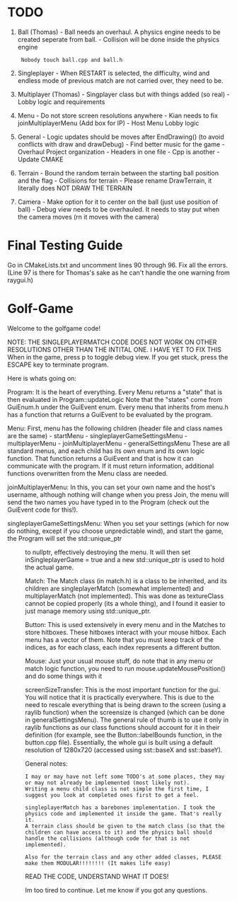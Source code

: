 # TODO
1. Ball (Thomas)
        - Ball needs an overhaul. A physics engine needs to be created seperate from ball. 
        - Collision will be done inside the physics engine

        Nobody touch ball.cpp and ball.h
3. Singleplayer
        - When RESTART is selected, the difficulty, wind and endless mode of previous match are not carried over, they need to be.
4. Multiplayer (Thomas)
        - Singplayer class but with things added (so real)
        - Lobby logic and requirements
5. Menu
        - Do not store screen resolutions anywhere
        - Kian needs to fix joinMultiplayerMenu (Add box for IP)
        - Host Menu Lobby logic
6. General
        - Logic updates should be moves after EndDrawing() (to avoid conflicts with draw and drawDebug)
        - Find better music for the game
        - Overhaul Project organization
                - Headers in one file
                - Cpp is another
                - Update CMAKE
7. Terrain
        - Bound the random terrain between the starting ball position and the flag
        - Collisions for terrain
        - Please rename DrawTerrain, it literally does NOT DRAW THE TERRAIN
8. Camera 
        - Make option for it to center on the ball (just use position of ball)
        - Debug view needs to be overhauled. It needs to stay put when the camera moves (rn it moves with the camera)

# Final Testing Guide
Go in CMakeLists.txt and uncomment lines 90 through 96. Fix all the errors. (Line 97 is there for Thomas's sake as he can't handle the one warning from raygui.h)


# Golf-Game

Welcome to the golfgame code!

NOTE: THE SINGLEPLAYERMATCH CODE DOES NOT WORK ON OTHER RESOLUTIONS OTHER THAN THE INTITAL ONE. I HAVE YET TO FIX THIS
        When in the game, press p to toggle debug view. If you get stuck, press the ESCAPE key to terminate program.


Here is whats going on:

Program: It is the heart of everything. Every Menu returns a "state" that is then evaluated in Program::updateLogic
        Note that the "states" come from GuiEnum.h under the GuiEvent enum. Every menu that inherits from menu.h has a
        function that returns a GuiEvent to be evaluated by the program.

Menu: First, menu has the following children (header file and class names are the same)
        - startMenu
        - singleplayerGameSettingsMenu
        - multiplayerMenu
        - joinMultiplayerMenu
        - generalSettingsMenu
        These are all standard menus, and each child has its own enum and its own logic function. That function returns a GuiEvent and
        that is how it can communicate with the program. If it must return information, additional functions overwritten from the Menu class
        are needed. 

joinMultiplayerMenu: In this, you can set your own name and the host's username, although nothing will change when you press Join,
                    the menu will send the two names you have typed in to the Program (check out the GuiEvent code for this!). 

singleplayerGameSettingsMenu: When you set your settings (which for now do nothing, except if you choose unpredictable wind), and start the game,
                                the Program will set the std::unique_ptr<Menu> to nullptr, effectively destroying the menu. It will then set
                                inSingleplayerGame = true and a new std::unique_ptr<Match> is used to hold the actual game.

Match: The Match class (in match.h) is a class to be inherited, and its children are singleplayerMatch (somewhat implemented) 
        and multiplayerMatch (not implemented). This was done as textureClass cannot be copied properly (its a whole thing), and I found it easier to
        just manage memory using std::unique_ptr. 

Button: This is used extensively in every menu and in the Matches to store hitboxes. These hitboxes interact with your mouse hitbox. 
        Each menu has a vector of them. Note that you must keep track of the indices, as for each class, each index represents a different button.

Mouse: Just your usual mouse stuff, do note that in any menu or match logic function, you need to run mouse.updateMousePosition() 
        and do some things with it

screenSizeTransfer: This is the most important function for the gui. You will notice that it is practically everywhere. This is due to the need to rescale
                    everything that is being drawn to the screen (using a raylib function) when the screensize is changed (which can be done in
                    generalSettingsMenu). The general rule of thumb is to use it only in raylib functions as our class functions should account for
                    it in their definition (for example, see the Button::labelBounds function, in the button.cpp file). 
                    Essentially, the whole gui is built using a default resolution of 1280x720 (accessed using sst::baseX and sst::baseY).


General notes:

    I may or may have not left some TODO's at some places, they may or may not already be implemented (most likely not).
    Writing a menu child class is not simple the first time, I suggest you look at completed ones first to get a feel.

    singleplayerMatch has a barebones implementation. I took the physics code and implemented it inside the game. That's really it. 
    A terrain class should be given to the match class (so that the children can have access to it) and the physics ball should
    handle the collisions (although code for that is not implemented).

    Also for the terrain class and any other added classes, PLEASE make them MODULAR!!!!!!!! (It makes life easy)

READ THE CODE, UNDERSTAND WHAT IT DOES!

Im too tired to continue. Let me know if you got any questions.